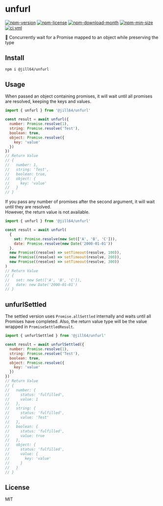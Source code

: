<!----- BEGIN GHOST DOCS HEADER ----->

# unfurl

<!----- BEGIN GHOST DOCS BADGES -----><a href="https://npmjs.com/package/@jill64/unfurl"><img src="https://img.shields.io/npm/v/@jill64/unfurl" alt="npm-version" /></a> <a href="https://npmjs.com/package/@jill64/unfurl"><img src="https://img.shields.io/npm/l/@jill64/unfurl" alt="npm-license" /></a> <a href="https://npmjs.com/package/@jill64/unfurl"><img src="https://img.shields.io/npm/dm/@jill64/unfurl" alt="npm-download-month" /></a> <a href="https://npmjs.com/package/@jill64/unfurl"><img src="https://img.shields.io/bundlephobia/min/@jill64/unfurl" alt="npm-min-size" /></a> <a href="https://github.com/jill64/unfurl/actions/workflows/ci.yml"><img src="https://github.com/jill64/unfurl/actions/workflows/ci.yml/badge.svg" alt="ci.yml" /></a><!----- END GHOST DOCS BADGES ----->

💠 Concurrently wait for a Promise mapped to an object while preserving the type

<!----- END GHOST DOCS HEADER ----->

## Install

```sh
npm i @jill64/unfurl
```

## Usage

When passed an object containing promises, it will wait until all promises are resolved, keeping the keys and values.

```js
import { unfurl } from '@jill64/unfurl'

const result = await unfurl({
  number: Promise.resolve(1),
  string: Promise.resolve('Test'),
  boolean: true,
  object: Promise.resolve({
    key: 'value'
  })
})
// Return Value
// {
//   number: 1,
//   string: 'Test',
//   boolean: true,
//   object: {
//     key: 'value'
//   }
// }
```

If you pass any number of promises after the second argument, it will wait until they are resolved.  
However, the return value is not available.

```js
import { unfurl } from '@jill64/unfurl'

const result = await unfurl(
  {
    set: Promise.resolve(new Set(['A', 'B', 'C'])),
    date: Promise.resolve(new Date('2000-01-01'))
  },
  new Promise((resolve) => setTimeout(resolve, 100)),
  new Promise((resolve) => setTimeout(resolve, 200)),
  new Promise((resolve) => setTimeout(resolve, 300))
)
// Return Value
// {
//   set: new Set(['A', 'B', 'C']),
//   date: new Date('2000-01-01')
// }
```

## unfurlSettled

The settled version uses `Promise.allSettled` internally and waits until all Promises have completed. Also, the return value type will be the value wrapped in `PromiseSettledResult`.

```js
import { unfurlSettled } from '@jill64/unfurl'

const result = await unfurlSettled({
  number: Promise.resolve(1),
  string: Promise.resolve('Test'),
  boolean: true,
  object: Promise.resolve({
    key: 'value'
  })
})
// Return Value
// {
//   number: {
//     status: 'fulfilled',
//     value: 1
//   },
//   string: {
//     status: 'fulfilled',
//     value: 'Test'
//   },
//   boolean: {
//     status: 'fulfilled',
//     value: true
//   },
//   object: {
//     status: 'fulfilled',
//     value: {
//       key: 'value'
//     }
//   }
// }
```

<!----- BEGIN GHOST DOCS FOOTER ----->

## License

MIT

<!----- END GHOST DOCS FOOTER ----->
